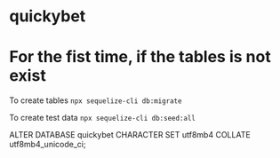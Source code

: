 # quickybet

# For the fist time, if the tables is not exist 

To create tables
```npx sequelize-cli db:migrate```

To create test data
```npx sequelize-cli db:seed:all```

ALTER DATABASE quickybet  CHARACTER SET utf8mb4 COLLATE utf8mb4_unicode_ci; 



